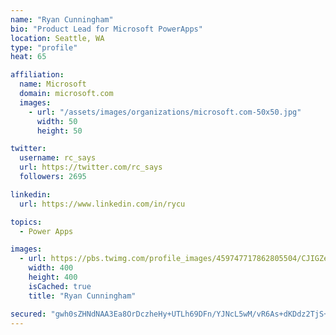 ```yaml
---
name: "Ryan Cunningham"
bio: "Product Lead for Microsoft PowerApps"
location: Seattle, WA
type: "profile"
heat: 65

affiliation:
  name: Microsoft
  domain: microsoft.com
  images:
    - url: "/assets/images/organizations/microsoft.com-50x50.jpg"
      width: 50
      height: 50

twitter:
  username: rc_says
  url: https://twitter.com/rc_says
  followers: 2695

linkedin:
  url: https://www.linkedin.com/in/rycu

topics:
  - Power Apps

images:
  - url: https://pbs.twimg.com/profile_images/459747717862805504/CJIGZejd_400x400.png
    width: 400
    height: 400
    isCached: true
    title: "Ryan Cunningham"

secured: "gwh0sZHNdNAA3Ea8OrDczheHy+UTLh69DFn/YJNcL5wM/vR6As+dKDdz2TjS+UFTttgFSAukSC9h25mI4oarF/voz4ZIft719b3E6LrEraDumbiUR+EpykQAdjy0qlj9HIbqIta6A8O8gJnLJs6uIjP7/aqhQ9rGGXk32rQuybSUVUw5R2ClJkehAzUD8zIQq0jF6qmGHHTHMoJbzw10IELNYAVNF+XKfpUsEyRHUMFRv54nzDcKv9oI8DCoKOIFPXw64UsqzAMJ4PjM/CIzV8+vULzNvfA2Zg/lsfiVTakoolRJBw4O53Sc62V6MXT+ngvyqv+kwysTU5wODSZ61n/tKouIkGDB1ec5UNLZMOJSoKeSorKwKEwk/89sH/JcC+AF91GHu1u75Vg9RETR3YA1gjgpJn6ze1J+xo+wyd0=;0SIQIA1+ThxVWCcT/KbwKw=="
---
```


